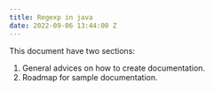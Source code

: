 ```yaml
---
title: Regexp in java
date: 2022-09-06 13:44:00 Z
---
```

This document have two sections:
1. General advices on how to create documentation. 
2. Roadmap for sample documentation. 


<!--stackedit_data:
eyJoaXN0b3J5IjpbLTEyMzQxNTQ0NDMsLTMyMTQ3MDQ0MCwtOT
M1NDQ5MDY2LDczMDk5ODExNl19
-->